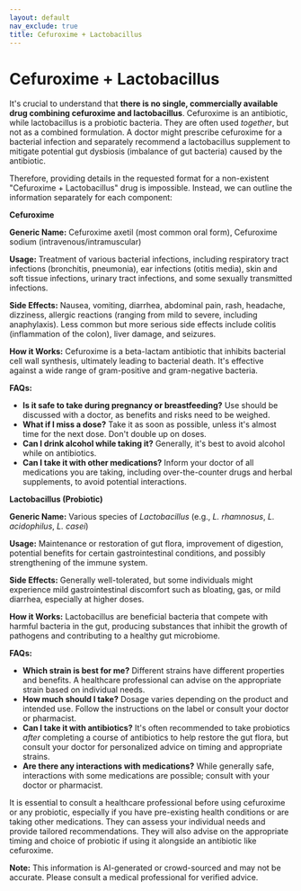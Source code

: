 ```yaml
---
layout: default
nav_exclude: true
title: Cefuroxime + Lactobacillus
---
```


# Cefuroxime + Lactobacillus

It's crucial to understand that **there is no single, commercially available drug combining cefuroxime and lactobacillus**.  Cefuroxime is an antibiotic, while lactobacillus is a probiotic bacteria.  They are often used *together*, but not as a combined formulation. A doctor might prescribe cefuroxime for a bacterial infection and separately recommend a lactobacillus supplement to mitigate potential gut dysbiosis (imbalance of gut bacteria) caused by the antibiotic.

Therefore, providing details in the requested format for a non-existent "Cefuroxime + Lactobacillus" drug is impossible. Instead, we can outline the information separately for each component:


**Cefuroxime**

**Generic Name:** Cefuroxime axetil (most common oral form), Cefuroxime sodium (intravenous/intramuscular)

**Usage:** Treatment of various bacterial infections, including respiratory tract infections (bronchitis, pneumonia), ear infections (otitis media), skin and soft tissue infections, urinary tract infections, and some sexually transmitted infections.

**Side Effects:** Nausea, vomiting, diarrhea, abdominal pain, rash, headache, dizziness, allergic reactions (ranging from mild to severe, including anaphylaxis).  Less common but more serious side effects include colitis (inflammation of the colon), liver damage, and seizures.

**How it Works:** Cefuroxime is a beta-lactam antibiotic that inhibits bacterial cell wall synthesis, ultimately leading to bacterial death.  It's effective against a wide range of gram-positive and gram-negative bacteria.

**FAQs:**

* **Is it safe to take during pregnancy or breastfeeding?**  Use should be discussed with a doctor, as benefits and risks need to be weighed.
* **What if I miss a dose?** Take it as soon as possible, unless it's almost time for the next dose.  Don't double up on doses.
* **Can I drink alcohol while taking it?**  Generally, it's best to avoid alcohol while on antibiotics.
* **Can I take it with other medications?**  Inform your doctor of all medications you are taking, including over-the-counter drugs and herbal supplements, to avoid potential interactions.


**Lactobacillus (Probiotic)**

**Generic Name:**  Various species of *Lactobacillus* (e.g., *L. rhamnosus*, *L. acidophilus*, *L. casei*)

**Usage:**  Maintenance or restoration of gut flora, improvement of digestion, potential benefits for certain gastrointestinal conditions, and possibly strengthening of the immune system.

**Side Effects:** Generally well-tolerated, but some individuals might experience mild gastrointestinal discomfort such as bloating, gas, or mild diarrhea, especially at higher doses.

**How it Works:**  Lactobacillus are beneficial bacteria that compete with harmful bacteria in the gut, producing substances that inhibit the growth of pathogens and contributing to a healthy gut microbiome.

**FAQs:**

* **Which strain is best for me?**  Different strains have different properties and benefits.  A healthcare professional can advise on the appropriate strain based on individual needs.
* **How much should I take?**  Dosage varies depending on the product and intended use. Follow the instructions on the label or consult your doctor or pharmacist.
* **Can I take it with antibiotics?**  It's often recommended to take probiotics *after* completing a course of antibiotics to help restore the gut flora, but consult your doctor for personalized advice on timing and appropriate strains.
* **Are there any interactions with medications?**  While generally safe, interactions with some medications are possible; consult with your doctor or pharmacist.


It is essential to consult a healthcare professional before using cefuroxime or any probiotic, especially if you have pre-existing health conditions or are taking other medications. They can assess your individual needs and provide tailored recommendations.  They will also advise on the appropriate timing and choice of probiotic if using it alongside an antibiotic like cefuroxime.


**Note:** This information is AI-generated or crowd-sourced and may not be accurate. Please consult a medical professional for verified advice.